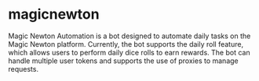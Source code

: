 # magicnewton
Magic Newton Automation is a bot designed to automate daily tasks on the Magic Newton platform. Currently, the bot supports the daily roll feature, which allows users to perform daily dice rolls to earn rewards. The bot can handle multiple user tokens and supports the use of proxies to manage requests.
